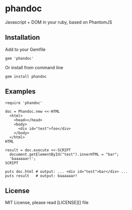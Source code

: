 phandoc
=======

Javascript + DOM in your ruby,  based on PhantomJS

## Installation

Add to your Gemfile

    gem 'phandoc'

Or install from command line

    gem install phandoc

## Examples

    require 'phandoc'

    doc = Phandoc.new <<-HTML
      <html>
        <head></head>
        <body>
          <div id="test">foo</div>
        </body>
      </html>
    HTML

    result = doc.execute <<-SCRIPT
      document.getElementById("test").innerHTML = "bar";
      'baaaaaar!';
    SCRIPT

    puts doc.html # output: ... <div id="test">bar</div> ...
    puts result   # output: baaaaaar!

## License

MIT License, please read [LICENSE][] file

